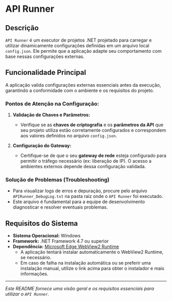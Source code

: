 # API Runner

## Descrição

`API Runner` é um executor de projetos .NET projetado para carregar e utilizar dinamicamente configurações definidas em um arquivo local `config.json`. Ele permite que a aplicação adapte seu comportamento com base nessas configurações externas.

## Funcionalidade Principal

A aplicação valida configurações externas essenciais antes da execução, garantindo a conformidade com o ambiente e os requisitos do projeto.

### Pontos de Atenção na Configuração:

1.  **Validação de Chaves e Parâmetros:**
    *   Verifique se as **chaves de criptografia** e os **parâmetros da API** que seu projeto utiliza estão corretamente configurados e correspondem aos valores definidos no arquivo `config.json`.

2.  **Configuração do Gateway:**
    *   Certifique-se de que o seu **gateway de rede** esteja configurado para permitir o tráfego necessário (ex: liberação de IP). O acesso a ambientes externos depende dessa configuração validada.

### Solução de Problemas (Troubleshooting)

*   Para visualizar logs de erros e depuração, procure pelo arquivo `APIRunner_DebugLog.txt` na pasta raiz onde o `API Runner` foi executado.
*   Este arquivo é fundamental para a equipe de desenvolvimento diagnosticar e resolver eventuais problemas.

## Requisitos do Sistema

*   **Sistema Operacional:** Windows
*   **Framework:** .NET Framework 4.7 ou superior
*   **Dependência:** [Microsoft Edge WebView2 Runtime](https://developer.microsoft.com/pt-br/microsoft-edge/webview2?form=MA13LH)
    *   A aplicação tentará instalar automaticamente o WebView2 Runtime, se necessário.
    *   Em caso de falha na instalação automática ou se preferir uma instalação manual, utilize o link acima para obter o instalador e mais informações.

---

*Este README fornece uma visão geral e os requisitos essenciais para utilizar o `API Runner`.*
